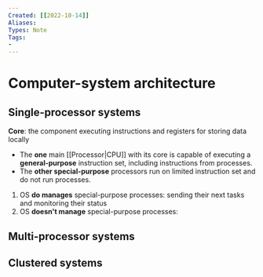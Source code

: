 ```yaml
---
Created: [[2022-10-14]]
Aliases: 
Types: Note
Tags: 
- 
---
```

# Computer-system architecture
## Single-processor systems
**Core**: the component executing instructions and registers for storing data locally
- The **one** main [[Processor|CPU]] with its core is capable of executing a **general-purpose** instruction set, including instructions from processes. 
- The **other special-purpose** processors run on limited instruction set and do not run processes. 
1. OS **do manages** special-purpose processes: sending their next tasks and monitoring their status
2. OS **doesn't manage** special-purpose processes: 

## Multi-processor systems

## Clustered systems
